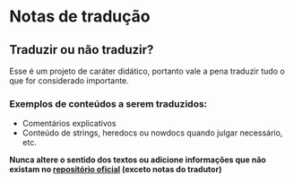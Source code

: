 # Notas de tradução

## Traduzir ou não traduzir?

Esse é um projeto de caráter didático, portanto vale a pena traduzir tudo o que for considerado importante.

### Exemplos de conteúdos a serem traduzidos:
* Comentários explicativos
* Conteúdo de strings, heredocs ou nowdocs quando julgar necessário, etc.

**Nunca altere o sentido dos textos ou adicione informações que não existam no [repositório oficial](https://github.com/codeguy/php-the-right-way) (exceto notas do tradutor)**
